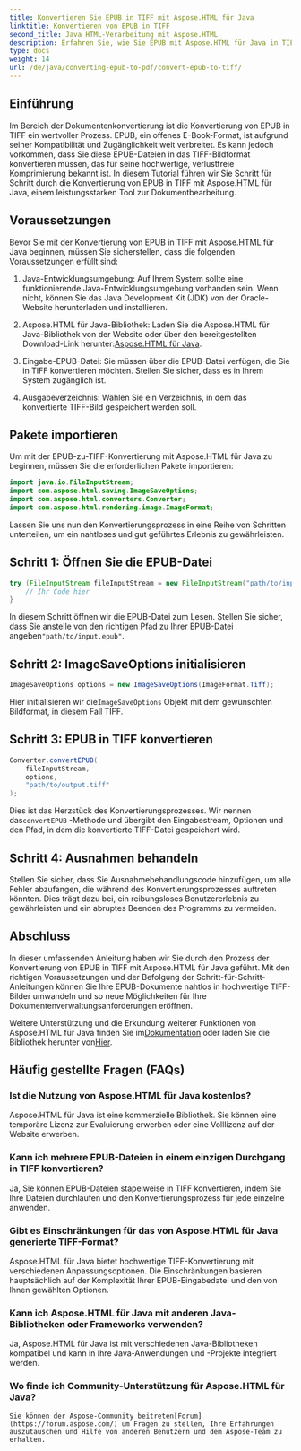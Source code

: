 ```yaml
---
title: Konvertieren Sie EPUB in TIFF mit Aspose.HTML für Java
linktitle: Konvertieren von EPUB in TIFF
second_title: Java HTML-Verarbeitung mit Aspose.HTML
description: Erfahren Sie, wie Sie EPUB mit Aspose.HTML für Java in TIFF konvertieren. Befolgen Sie unsere Schritt-für-Schritt-Anleitung für eine qualitativ hochwertige Dokumentenkonvertierung.
type: docs
weight: 14
url: /de/java/converting-epub-to-pdf/convert-epub-to-tiff/
---
```


## Einführung

Im Bereich der Dokumentenkonvertierung ist die Konvertierung von EPUB in TIFF ein wertvoller Prozess. EPUB, ein offenes E-Book-Format, ist aufgrund seiner Kompatibilität und Zugänglichkeit weit verbreitet. Es kann jedoch vorkommen, dass Sie diese EPUB-Dateien in das TIFF-Bildformat konvertieren müssen, das für seine hochwertige, verlustfreie Komprimierung bekannt ist. In diesem Tutorial führen wir Sie Schritt für Schritt durch die Konvertierung von EPUB in TIFF mit Aspose.HTML für Java, einem leistungsstarken Tool zur Dokumentbearbeitung.

## Voraussetzungen

Bevor Sie mit der Konvertierung von EPUB in TIFF mit Aspose.HTML für Java beginnen, müssen Sie sicherstellen, dass die folgenden Voraussetzungen erfüllt sind:

1. Java-Entwicklungsumgebung: Auf Ihrem System sollte eine funktionierende Java-Entwicklungsumgebung vorhanden sein. Wenn nicht, können Sie das Java Development Kit (JDK) von der Oracle-Website herunterladen und installieren.

2.  Aspose.HTML für Java-Bibliothek: Laden Sie die Aspose.HTML für Java-Bibliothek von der Website oder über den bereitgestellten Download-Link herunter:[Aspose.HTML für Java](https://releases.aspose.com/html/java/).

3. Eingabe-EPUB-Datei: Sie müssen über die EPUB-Datei verfügen, die Sie in TIFF konvertieren möchten. Stellen Sie sicher, dass es in Ihrem System zugänglich ist.

4. Ausgabeverzeichnis: Wählen Sie ein Verzeichnis, in dem das konvertierte TIFF-Bild gespeichert werden soll.

## Pakete importieren

Um mit der EPUB-zu-TIFF-Konvertierung mit Aspose.HTML für Java zu beginnen, müssen Sie die erforderlichen Pakete importieren:

```java
import java.io.FileInputStream;
import com.aspose.html.saving.ImageSaveOptions;
import com.aspose.html.converters.Converter;
import com.aspose.html.rendering.image.ImageFormat;
```

Lassen Sie uns nun den Konvertierungsprozess in eine Reihe von Schritten unterteilen, um ein nahtloses und gut geführtes Erlebnis zu gewährleisten.


## Schritt 1: Öffnen Sie die EPUB-Datei

```java
try (FileInputStream fileInputStream = new FileInputStream("path/to/input.epub")) {
    // Ihr Code hier
}
```

In diesem Schritt öffnen wir die EPUB-Datei zum Lesen. Stellen Sie sicher, dass Sie anstelle von den richtigen Pfad zu Ihrer EPUB-Datei angeben`"path/to/input.epub"`.

## Schritt 2: ImageSaveOptions initialisieren

```java
ImageSaveOptions options = new ImageSaveOptions(ImageFormat.Tiff);
```

 Hier initialisieren wir die`ImageSaveOptions` Objekt mit dem gewünschten Bildformat, in diesem Fall TIFF.

## Schritt 3: EPUB in TIFF konvertieren

```java
Converter.convertEPUB(
    fileInputStream,
    options,
    "path/to/output.tiff"
);
```

 Dies ist das Herzstück des Konvertierungsprozesses. Wir nennen das`convertEPUB` -Methode und übergibt den Eingabestream, Optionen und den Pfad, in dem die konvertierte TIFF-Datei gespeichert wird.

## Schritt 4: Ausnahmen behandeln

Stellen Sie sicher, dass Sie Ausnahmebehandlungscode hinzufügen, um alle Fehler abzufangen, die während des Konvertierungsprozesses auftreten könnten. Dies trägt dazu bei, ein reibungsloses Benutzererlebnis zu gewährleisten und ein abruptes Beenden des Programms zu vermeiden.

## Abschluss

In dieser umfassenden Anleitung haben wir Sie durch den Prozess der Konvertierung von EPUB in TIFF mit Aspose.HTML für Java geführt. Mit den richtigen Voraussetzungen und der Befolgung der Schritt-für-Schritt-Anleitungen können Sie Ihre EPUB-Dokumente nahtlos in hochwertige TIFF-Bilder umwandeln und so neue Möglichkeiten für Ihre Dokumentenverwaltungsanforderungen eröffnen.

Weitere Unterstützung und die Erkundung weiterer Funktionen von Aspose.HTML für Java finden Sie im[Dokumentation](https://reference.aspose.com/html/java/) oder laden Sie die Bibliothek herunter von[Hier](https://releases.aspose.com/html/java/).

## Häufig gestellte Fragen (FAQs)

### Ist die Nutzung von Aspose.HTML für Java kostenlos?
   Aspose.HTML für Java ist eine kommerzielle Bibliothek. Sie können eine temporäre Lizenz zur Evaluierung erwerben oder eine Volllizenz auf der Website erwerben.

### Kann ich mehrere EPUB-Dateien in einem einzigen Durchgang in TIFF konvertieren?
   Ja, Sie können EPUB-Dateien stapelweise in TIFF konvertieren, indem Sie Ihre Dateien durchlaufen und den Konvertierungsprozess für jede einzelne anwenden.

### Gibt es Einschränkungen für das von Aspose.HTML für Java generierte TIFF-Format?
   Aspose.HTML für Java bietet hochwertige TIFF-Konvertierung mit verschiedenen Anpassungsoptionen. Die Einschränkungen basieren hauptsächlich auf der Komplexität Ihrer EPUB-Eingabedatei und den von Ihnen gewählten Optionen.

### Kann ich Aspose.HTML für Java mit anderen Java-Bibliotheken oder Frameworks verwenden?
   Ja, Aspose.HTML für Java ist mit verschiedenen Java-Bibliotheken kompatibel und kann in Ihre Java-Anwendungen und -Projekte integriert werden.

### Wo finde ich Community-Unterstützung für Aspose.HTML für Java?
    Sie können der Aspose-Community beitreten[Forum](https://forum.aspose.com/) um Fragen zu stellen, Ihre Erfahrungen auszutauschen und Hilfe von anderen Benutzern und dem Aspose-Team zu erhalten.
